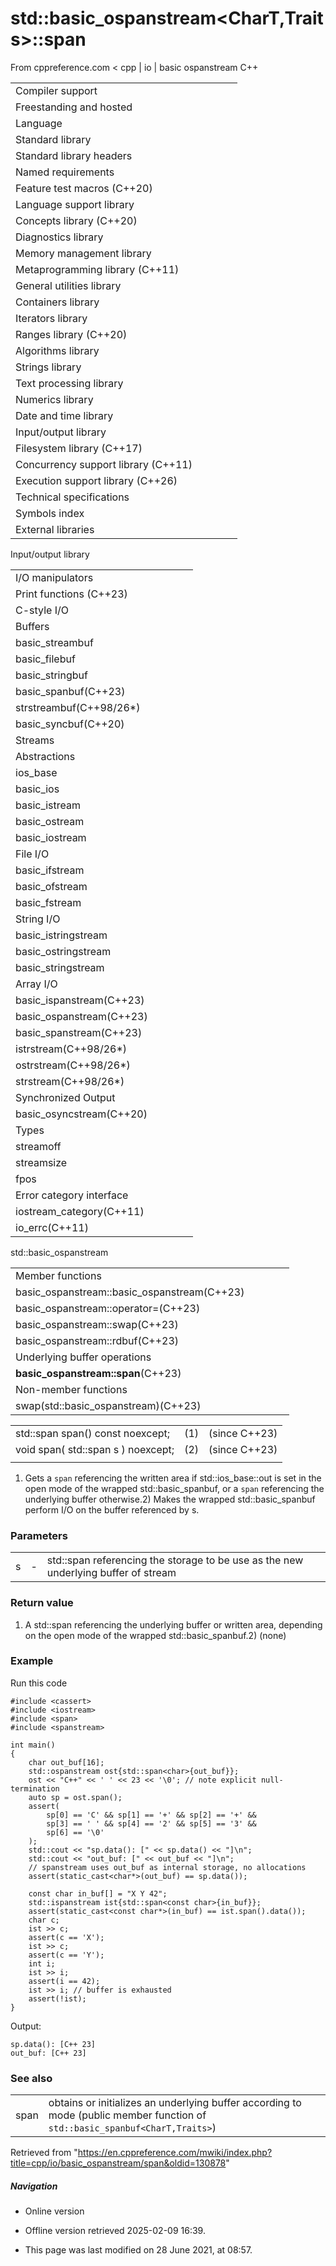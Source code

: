 # std::basic_ospanstream<CharT,Traits>::span

From cppreference.com
< cpp‎ | io‎ | basic ospanstream
C++

|  |  |  |  |  |
| --- | --- | --- | --- | --- |
| Compiler support | | | | |
| Freestanding and hosted | | | | |
| Language | | | | |
| Standard library | | | | |
| Standard library headers | | | | |
| Named requirements | | | | |
| Feature test macros (C++20) | | | | |
| Language support library | | | | |
| Concepts library (C++20) | | | | |
| Diagnostics library | | | | |
| Memory management library | | | | |
| Metaprogramming library (C++11) | | | | |
| General utilities library | | | | |
| Containers library | | | | |
| Iterators library | | | | |
| Ranges library (C++20) | | | | |
| Algorithms library | | | | |
| Strings library | | | | |
| Text processing library | | | | |
| Numerics library | | | | |
| Date and time library | | | | |
| Input/output library | | | | |
| Filesystem library (C++17) | | | | |
| Concurrency support library (C++11) | | | | |
| Execution support library (C++26) | | | | |
| Technical specifications | | | | |
| Symbols index | | | | |
| External libraries | | | | |

Input/output library

|  |  |  |  |  |
| --- | --- | --- | --- | --- |
| I/O manipulators | | | | |
| Print functions (C++23) | | | | |
| C-style I/O | | | | |
| Buffers | | | | |
| basic_streambuf | | | | |
| basic_filebuf | | | | |
| basic_stringbuf | | | | |
| basic_spanbuf(C++23) | | | | |
| strstreambuf(C++98/26\*) | | | | |
| basic_syncbuf(C++20) | | | | |
| Streams | | | | |
| Abstractions | | | | |
| ios_base | | | | |
| basic_ios | | | | |
| basic_istream | | | | |
| basic_ostream | | | | |
| basic_iostream | | | | |
| File I/O | | | | |
| basic_ifstream | | | | |
| basic_ofstream | | | | |
| basic_fstream | | | | |
| String I/O | | | | |
| basic_istringstream | | | | |
| basic_ostringstream | | | | |
| basic_stringstream | | | | |
| Array I/O | | | | |
| basic_ispanstream(C++23) | | | | |
| basic_ospanstream(C++23) | | | | |
| basic_spanstream(C++23) | | | | |
| istrstream(C++98/26\*) | | | | |
| ostrstream(C++98/26\*) | | | | |
| strstream(C++98/26\*) | | | | |
| Synchronized Output | | | | |
| basic_osyncstream(C++20) | | | | |
| Types | | | | |
| streamoff | | | | |
| streamsize | | | | |
| fpos | | | | |
| Error category interface | | | | |
| iostream_category(C++11) | | | | |
| io_errc(C++11) | | | | |

std::basic_ospanstream

|  |  |  |  |  |
| --- | --- | --- | --- | --- |
| Member functions | | | | |
| basic_ospanstream::basic_ospanstream(C++23) | | | | |
| basic_ospanstream::operator=(C++23) | | | | |
| basic_ospanstream::swap(C++23) | | | | |
| basic_ospanstream::rdbuf(C++23) | | | | |
| Underlying buffer operations | | | | |
| ****basic_ospanstream::span****(C++23) | | | | |
| Non-member functions | | | | |
| swap(std::basic_ospanstream)(C++23) | | | | |

|  |  |  |
| --- | --- | --- |
| std::span<CharT> span() const noexcept; | (1) | (since C++23) |
| void span( std::span<CharT> s ) noexcept; | (2) | (since C++23) |
|  |  |  |

1) Gets a `span` referencing the written area if std::ios_base::out is set in the open mode of the wrapped std::basic_spanbuf, or a `span` referencing the underlying buffer otherwise.2) Makes the wrapped std::basic_spanbuf perform I/O on the buffer referenced by s.

### Parameters

|  |  |  |
| --- | --- | --- |
| s | - | std::span referencing the storage to be use as the new underlying buffer of stream |

### Return value

1) A std::span referencing the underlying buffer or written area, depending on the open mode of the wrapped std::basic_spanbuf.2) (none)

### Example

Run this code

```
#include <cassert>
#include <iostream>
#include <span>
#include <spanstream>
 
int main()
{
    char out_buf[16];
    std::ospanstream ost{std::span<char>{out_buf}};
    ost << "C++" << ' ' << 23 << '\0'; // note explicit null-termination
    auto sp = ost.span();
    assert(
        sp[0] == 'C' && sp[1] == '+' && sp[2] == '+' &&
        sp[3] == ' ' && sp[4] == '2' && sp[5] == '3' &&
        sp[6] == '\0'
    );
    std::cout << "sp.data(): [" << sp.data() << "]\n";
    std::cout << "out_buf: [" << out_buf << "]\n";
    // spanstream uses out_buf as internal storage, no allocations
    assert(static_cast<char*>(out_buf) == sp.data());
 
    const char in_buf[] = "X Y 42";
    std::ispanstream ist{std::span<const char>{in_buf}};
    assert(static_cast<const char*>(in_buf) == ist.span().data());
    char c;
    ist >> c;
    assert(c == 'X');
    ist >> c;
    assert(c == 'Y');
    int i;
    ist >> i;
    assert(i == 42);
    ist >> i; // buffer is exhausted
    assert(!ist);
}

```

Output:

```
sp.data(): [C++ 23]
out_buf: [C++ 23]

```

### See also

|  |  |
| --- | --- |
| span | obtains or initializes an underlying buffer according to mode   (public member function of `std::basic_spanbuf<CharT,Traits>`) |

Retrieved from "<https://en.cppreference.com/mwiki/index.php?title=cpp/io/basic_ospanstream/span&oldid=130878>"

##### Navigation

- Online version
- Offline version retrieved 2025-02-09 16:39.

- This page was last modified on 28 June 2021, at 08:57.